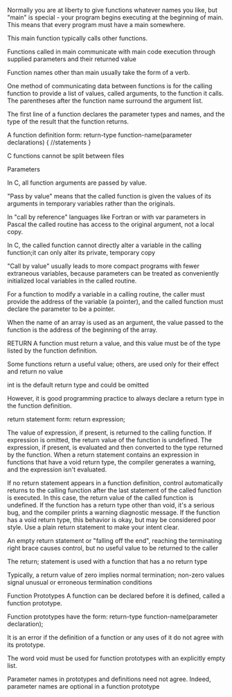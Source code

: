 Normally you are at liberty to give functions whatever
names you like, but "main" is special - your program begins executing at the beginning of main. This means that every program must have a main somewhere.

This main function typically calls other functions.

Functions called in main communicate with main code execution through
supplied parameters and their returned value


Function names other than main usually take the form of a verb.



One method of communicating data between functions is for the calling
function to provide a list of values, called arguments, to the function it calls.
The parentheses after the function name surround the argument list.

The first line of a function declares the parameter types and names, and the type of the result that the function returns.



A function definition form:
return-type function-name(parameter declarations)
{
  //statements
}


C functions cannot be split between files












Parameters

In C, all function arguments are passed by value.

"Pass by value" means that the called function is given the values of its arguments in
temporary variables rather than the originals.

In "call by reference" languages like Fortran or with var parameters in Pascal the called routine has
access to the original argument, not a local copy.

In C, the called function cannot directly alter a variable in the calling function;it can only
alter its private, temporary copy

"Call by value" usually leads to more compact programs with fewer extraneous variables, because parameters can be treated as conveniently initialized local variables in the called routine.

For a function to modify a variable in a calling routine, the caller must provide
the address of the variable (a pointer), and the called function must declare the parameter to be a pointer.

When the name of an array is used as an argument, the value passed to the function is
the address of the beginning of the array.












RETURN
A function must return a value, and this value must be of the type listed by the function definition.

Some functions return a useful value; others, are used only for their effect and return
no value


int is the default return type and could be omitted

However, it is good programming practice to always declare a return type in the function definition.


return statement form:
return expression;

The value of expression, if present, is returned to the calling function. If expression is omitted, the return value of the function is undefined. The expression, if present, is evaluated and then converted to the type returned by the function. When a return statement contains an expression in functions that have a void return type, the compiler generates a warning, and the expression isn't evaluated.

If no return statement appears in a function definition, control automatically returns to the calling function after the last statement of the called function is executed. In this case, the return value of the called function is undefined. If the function has a return type other than void, it's a serious bug, and the compiler prints a warning diagnostic message. If the function has a void return type, this behavior is okay, but may be considered poor style. Use a plain return statement to make your intent clear.

An empty return statement or "falling off the end", reaching the terminating right brace causes control, but no useful value to be returned to the caller

The return; statement is used with a function that has a no return type

Typically, a return value of zero implies normal termination; non-zero values signal
unusual or erroneous termination conditions

















Function Prototypes
A function can be declared before it is defined, called a function prototype.

Function prototypes have the form:
return-type function-name(parameter declaration);

It is an error if the definition of a function or any uses of it do not agree with its
prototype.


The word void must be used for function prototypes with an explicitly empty list.

Parameter names in prototypes and definitions need not agree. Indeed, parameter names are optional in a function prototype
